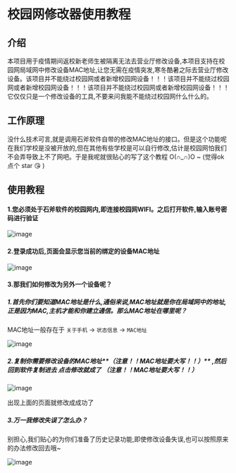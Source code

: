# 校园网修改器使用教程

## 介绍
本项目用于疫情期间返校新老师生被隔离无法去营业厅修改设备,本项目支持在校园网局域网中修改设备MAC地址,让您无需在疫情突发,寒冬酷暑之际去营业厅修改设备。该项目并不能绕过校园网或者新增校园网设备！！！该项目并不能绕过校园网或者新增校园网设备！！！该项目并不能绕过校园网或者新增校园网设备！！！ 它仅仅只是一个修改设备的工具,不要来问我能不能绕过校园网什么什么的。

## 工作原理
没什么技术可言,就是调用石斧软件自带的修改MAC地址的接口。但是这个功能呢在我们学校是没被开放的,但在其他有些学校是可以自行修改,估计是校园网怕我们不会弄导致上不了网吧。于是我呢就很贴心的写了这个教程 O(∩_∩)O ~ (觉得ok 点个 star  :kissing_heart: )


## 使用教程
#### 1.您必须处于石斧软件的校园网内,即连接校园网WIFI。之后打开软件,输入账号密码进行验证

![image](https://user-images.githubusercontent.com/110643835/193791923-9344e225-a83b-4f43-8a27-7cbade940d4c.png)

#### 2.登录成功后,页面会显示您当前的绑定的设备MAC地址
![image](https://user-images.githubusercontent.com/110643835/193791962-f9d90446-605b-4e21-831b-a19e24847793.png)

#### 3.那我们如何修改为另外一个设备呢？
##### 1.首先你们要知道MAC地址是什么,通俗来说,MAC地址就是你在局域网中的地址,正是因为MAC,主机才能和你建立通信。那么MAC地址在哪里呢？
MAC地址一般存在于 `关于手机` -> `状态信息` -> `MAC地址`  

![image](https://user-images.githubusercontent.com/110643835/193791993-d6e6099f-2024-4bf5-a8d3-913f5cd925e8.png)

##### 2.复制你需要修改设备的MAC地址**（注意！！MAC地址要大写！！）** ,然后回到软件复制进去 点击修改就成了 **（注意！！MAC地址要大写！！）** 

![image](https://user-images.githubusercontent.com/110643835/193792259-29c8099f-72f0-4f76-9fbe-e2d236f9e6b9.png)

出现上面的页面就修改成成功了

##### 3.万一我修改失误了怎么办？
别担心,我们贴心的为你们准备了历史记录功能,即使修改设备失误,也可以按照原来的办法修改回去哦~

![image](https://user-images.githubusercontent.com/110643835/193792090-1cc5119d-aebe-4d91-85e7-9faf61f3273e.png)

